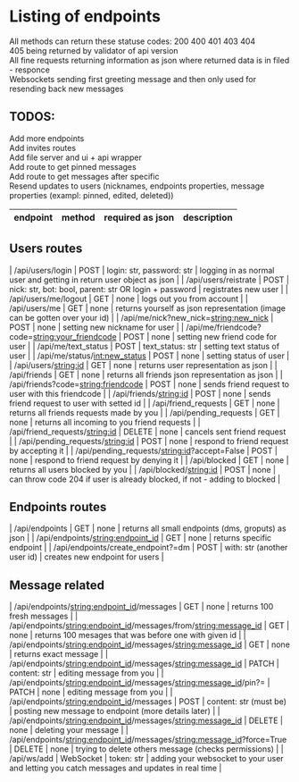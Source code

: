 # Listing of endpoints

All methods can return these statuse codes: 200 400 401 403 404  
405 being returned by validator of api version  
All fine requests returning information as json where returned data is in filed - responce  
Websockets sending first greeting message and then only used for resending back new messages  

## TODOS:
Add more endpoints  
Add invites routes  
Add file server and ui + api wrapper  
Add route to get pinned messages  
Add route to get messages after specific  
Resend updates to users (nicknames, endpoints properties, message properties (exampl: pinned, edited, deleted))  

| endpoint | method | required as json | description |
| :--- | :---: | :---: | :--- |
## Users routes
| /api/users/login | POST | login: str, password: str | logging in as normal user and getting in return user object as json |
| /api/users/reistrate | POST | nick: str, bot: bool, parent: str OR login + password | registrates new user |
| /api/users/me/logout | GET | none | logs out you from account |
| /api/users/me | GET | none | returns yourself as json representation (image can be gotten over your id) |
| /api/me/nick?new_nick=<string:new_nick> | POST | none | setting new nickname for user |
| /api/me/friendcode?code=<string:your_friendcode> | POST | none | setting new friend code for user |
| /api/me/text_status | POST | text_status: str | setting text status of user |
| /api/me/status/<int:new_status> | POST | none | setting status of user |
| /api/users/<string:id> | GET | none | returns user representation as json |
| /api/friends | GET | none | returns all friends json representation as json |
| /api/friends?code=<string:friendcode> | POST | none | sends friend request to user with this friendcode |
| /api/friends/<string:id> | POST | none | sends friend request to user with setted id |
| /api/friend_requests | GET | none | returns all friends requests made by you |
| /api/pending_requests | GET | none | returns all incoming to you friend requests |
| /api/friend_requests/<string:id> | DELETE | none | cancels sent friend request |
| /api/pending_requests/<string:id> | POST | none | respond to friend request by accepting it |
| /api/pending_requests/<string:id>?accept=False | POST | none | respond to friend request by denying it |
| /api/blocked | GET | none | returns all users blocked by you |
| /api/blocked/<string:id> | POST | none | can throw code 204 if user is already blocked, if not - adding to blocked |
## Endpoints routes
| /api/endpoints | GET | none | returns all small endpoints (dms, groputs) as json |
| /api/endpoints/<string:endpoint_id> | GET | none | returns specific endpoint |
| /api/endpoints/create_endpoint?=dm | POST | with: str (another user id) | creates new endpoint for users |
## Message related
| /api/endpoints/<string:endpoint_id>/messages | GET | none | returns 100 fresh messages |
| /api/endpoints/<string:endpoint_id>/messages/from/<string:message_id> | GET | none | returns 100 mesages that was before one with given id |
| /api/endpoints/<string:endpoint_id>/messages/<string:message_id> | GET | none | returns exact message |
| /api/endpoints/<string:endpoint_id>/messages/<string:message_id> | PATCH | content: str | editing message from you |
| /api/endpoints/<string:endpoint_id>/messages/<string:message_id>/pin?=<True or False> | PATCH | none | editing message from you |
| /api/endpoints/<string:endpoint_id>/messages | POST | content: str (must be) | posting new message to endpoint (more details later) |
| /api/endpoints/<string:endpoint_id>/messages/<string:message_id> | DELETE | none | deleting your message |
| /api/endpoints/<string:endpoint_id>/messages/<string:message_id>?force=True | DELETE | none | trying to delete others message (checks permissions) |
| /api/ws/add | WebSocket | token: str | adding your websocket to your user and letting you catch messages and updates in real time |